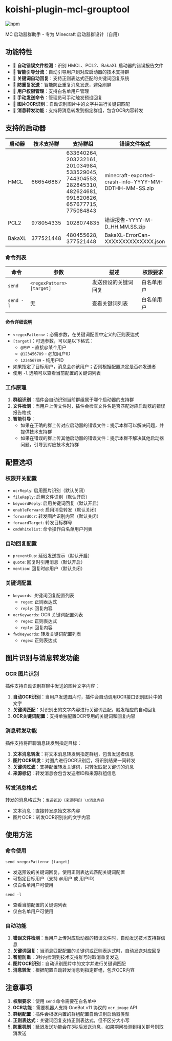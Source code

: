 # koishi-plugin-mcl-grouptool

[![npm](https://img.shields.io/npm/v/koishi-plugin-mcl-grouptool?style=flat-square)](https://www.npmjs.com/package/koishi-plugin-mcl-grouptool)

MC 启动器群助手 - 专为 Minecraft 启动器群设计（自用）

## 功能特性

- 🔧 **自动错误文件检测**：识别 HMCL、PCL2、BakaXL 启动器的错误报告文件
- 🔀 **智能引导分流**：自动引导用户到对应启动器的技术支持群
- 🎯 **关键词自动回复**：支持正则表达式匹配的关键词回复系统
- 🚫 **防重复发送**：智能防止重复消息发送，避免刷屏
- 👥 **用户权限管理**：支持白名单用户管理
- 📝 **手动发送命令**：管理员可手动触发预设回复
- 📸 **图片OCR识别**：自动识别图片中的文字并进行关键词匹配
- 🔄 **消息转发功能**：支持将消息转发到指定群组，包含OCR内容转发

## 支持的启动器

| 启动器 | 技术支持群 | 支持群组 | 错误文件格式 |
|--------|------------|----------|--------------|
| HMCL | 666546887 | 633640264, 203232161, 201034984, 533529045, 744304553, 282845310, 482624681, 991620626, 657677715, 775084843 | minecraft-exported-crash-info-YYYY-MM-DDTHH-MM-SS.zip |
| PCL2 | 978054335 | 1028074835 | 错误报告-YYYY-M-D_HH.MM.SS.zip |
| BakaXL | 377521448 | 480455628, 377521448 | BakaXL-ErrorCan-XXXXXXXXXXXXXX.json |

### 命令列表

| 命令 | 参数 | 描述 | 权限要求 |
|------|------|------|----------|
| `send` | `<regexPattern> [target]` | 发送预设的关键词回复 | 白名单用户 |
| `send -l` | 无 | 查看关键词列表 | 白名单用户 |

#### 命令详细说明

- `<regexPattern>`：必需参数，在关键词配置中定义的正则表达式
- `[target]`：可选参数，可以是以下格式：
  - `@用户` - 直接@某个用户
  - `@123456789` - @加用户ID
  - `123456789` - 纯用户ID
- 如果指定了目标用户，消息会@该用户；否则根据配置决定是否@发送者
- 使用 `-l` 选项可以查看当前配置的关键词列表

### 工作原理

1. **群组识别**：插件会自动识别当前群组属于哪个启动器的支持群
2. **文件检测**：当用户上传文件时，插件会检查文件名是否匹配对应启动器的错误报告格式
3. **智能引导**：
   - 如果在正确的群上传对应启动器的错误文件：提示本群可以解决问题，并提供技术支持群
   - 如果在错误的群上传其他启动器的错误文件：提示本群不解决其他启动器问题，引导到对应技术支持群

## 配置选项

### 权限开关配置

- `ocrReply`: 启用图片识别（默认关闭）
- `fileReply`: 启用文件识别（默认开启）
- `keywordReply`: 启用关键词回复（默认开启）
- `enableForward`: 启用消息转发（默认关闭）
- `forwardOcr`: 转发图片识别内容（默认关闭）
- `forwardTarget`: 转发目标群号
- `cmdWhitelist`: 命令操作白名单用户列表

### 自动回复配置

- `preventDup`: 延迟发送提示（默认开启）
- `quote`: 回复时引用消息（默认开启）
- `mention`: 回复时@用户（默认关闭）

### 关键词配置

- `keywords`: 关键词回复配置列表
  - `regex`: 正则表达式
  - `reply`: 回复内容
- `ocrKeywords`: OCR 关键词配置列表
  - `regex`: 正则表达式
  - `reply`: 回复内容
- `fwdKeywords`: 转发关键词配置列表
  - `regex`: 正则表达式

## 图片识别与消息转发功能

### OCR 图片识别

插件支持自动识别群聊中发送的图片文字内容：

1. **自动OCR识别**：当用户发送图片时，插件会自动调用OCR接口识别图片中的文字
2. **关键词匹配**：对识别出的文字内容进行关键词匹配，触发相应的自动回复
3. **OCR关键词配置**：支持单独配置OCR专用的关键词和回复内容

### 消息转发功能

插件支持将群聊消息转发到指定目标：

1. **文本消息转发**：将文本消息转发到指定群组，包含发送者信息
2. **图片OCR转发**：对图片进行OCR识别后，将识别结果一同转发
3. **关键词过滤**：支持配置转发关键词，只转发匹配关键词的消息
4. **来源标记**：转发消息会包含发送者ID和来源群组信息

### 转发消息格式

转发的消息格式为：`发送者ID（来源群组）\n消息内容`

- 文本消息：直接转发原始文本内容
- 图片OCR：转发OCR识别出的文字内容

## 使用方法

### 命令使用

```text
send <regexPattern> [target]
```

- 发送预设的关键词回复，使用正则表达式匹配关键词配置
- 可指定目标用户（支持 @用户 或 用户ID）
- 仅白名单用户可使用

```text
send -l
```

- 查看当前配置的关键词列表
- 仅白名单用户可使用

### 自动功能

1. **错误文件检测**：当用户上传对应启动器的错误文件时，自动发送技术支持群信息
2. **关键词回复**：当消息匹配配置的关键词或正则表达式时，自动发送对应回复
3. **智能防重**：3秒内检测到技术支持群号时取消重复发送
4. **图片OCR识别**：自动识别图片中的文字并进行关键词匹配
5. **消息转发**：根据配置自动转发消息到指定群组，包含OCR内容

## 注意事项

1. **权限要求**：使用 `send` 命令需要在白名单中
2. **OCR功能**：需要机器人支持 OneBot v11 协议的 `ocr_image` API
3. **群组配置**：插件会根据内置的群组配置自动识别启动器类型
4. **正则表达式**：关键词回复支持正则表达式，但不区分大小写
5. **防重机制**：延迟发送功能会在3秒后发送消息，如果期间检测到相关群号则取消发送
